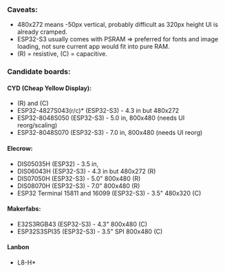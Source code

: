 ### Caveats:
* 480x272 means -50px vertical, probably difficult as 320px height UI is already cramped.
* ESP32-S3 usually comes with PSRAM => preferred for fonts and image loading, not sure current app would fit into pure RAM.
* (R) = resistive, (C) = capacitive.
  
### Candidate boards:

#### CYD (Cheap Yellow Display):

* (R) and (C)
* ESP32-4827S043(r/c)* (ESP32-S3) - 4.3 in but 480x272
* ESP32-8048S050 (ESP32-S3) - 5.0 in, 800x480 (needs UI reorg/scaling)
* ESP32-8048S070 (ESP32-S3) - 7.0 in, 800x480 (needs UI reorg)

#### Elecrow:

* DIS05035H (ESP32) - 3.5 in, 
* DIS06043H (ESP32-S3) - 4.3 in but 480x272 (R)
* DIS07050H (ESP32-S3) - 5.0" 800x480 (R)
* DIS08070H (ESP32-S3) - 7.0" 800x480 (R)
* ESP32 Terminal 15811 and 16099 (ESP32-S3) - 3.5" 480x320 (C)

#### Makerfabs:

* E32S3RGB43 (ESP32-S3) - 4.3" 800x480 (C)
* ESP32S3SPI35 (ESP32-S3) - 3.5" SPI 800x480 (C)

#### Lanbon

* L8-H*
